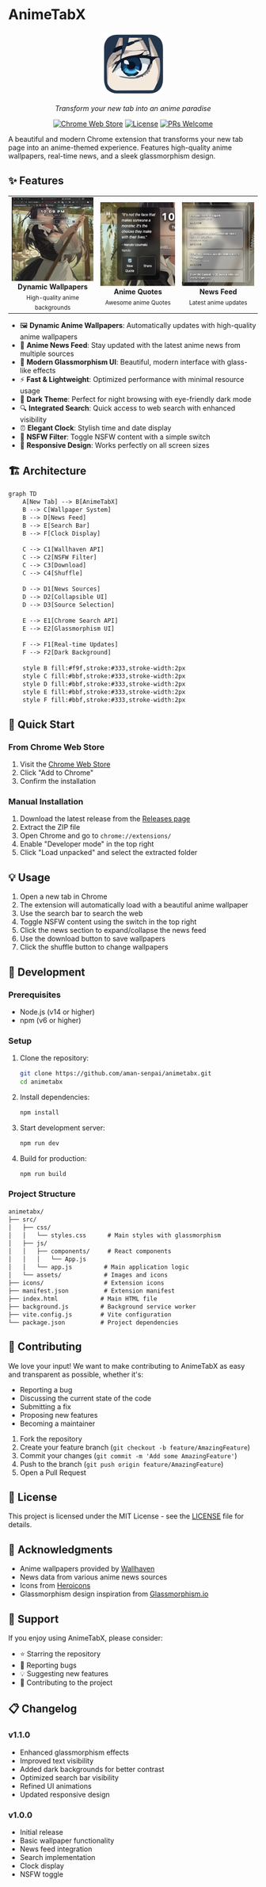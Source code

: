 # AnimeTabX

<div align="center">
  <img src="animetabx/icons/icon.svg" alt="AnimeTabX Icon" width="128" height="128">
  <br>
  <p><em>Transform your new tab into an anime paradise</em></p>

  [![Chrome Web Store](https://img.shields.io/chrome-web-store/v/bfbpilalpdkbflfhbknmoiamnmafhmib?color=4285f4&label=Chrome%20Web%20Store&logo=google-chrome&logoColor=white)](https://chrome.google.com/webstore/detail/animetabx/bfbpilalpdkbflfhbknmoiamnmafhmib)
  [![License](https://img.shields.io/github/license/aman-senpai/animetabx?color=blue)](LICENSE)
  [![PRs Welcome](https://img.shields.io/badge/PRs-welcome-brightgreen.svg)](CONTRIBUTING.md)
</div>

A beautiful and modern Chrome extension that transforms your new tab page into an anime-themed experience. Features high-quality anime wallpapers, real-time news, and a sleek glassmorphism design.

## ✨ Features

<div align="center">
  <table>
    <tr>
      <td align="center">
        <img src="src/assets/ss1.png" width="300" height="169" alt="Dynamic Wallpapers">
        <br>
        <b>Dynamic Wallpapers</b>
        <br>
        <sub>High-quality anime backgrounds</sub>
      </td>
      <td align="center">
        <img src="src/assets/ss2.png" width="300" height="169" alt="News Feed">
        <br>
        <b>Anime Quotes</b>
        <br>
        <sub>Awesome anime Quotes</sub>
      </td>
      <td align="center">
        <img src="src/assets/ss3.png" width="300" height="169" alt="Smart Search">
        <br>
        <b>News Feed</b>
        <br>
        <sub>Latest anime updates</sub>
      </td>
    </tr>
  </table>
</div>

- 🖼️ **Dynamic Anime Wallpapers**: Automatically updates with high-quality anime wallpapers
- 📰 **Anime News Feed**: Stay updated with the latest anime news from multiple sources
- 🎨 **Modern Glassmorphism UI**: Beautiful, modern interface with glass-like effects
- ⚡ **Fast & Lightweight**: Optimized performance with minimal resource usage
- 🌙 **Dark Theme**: Perfect for night browsing with eye-friendly dark mode
- 🔍 **Integrated Search**: Quick access to web search with enhanced visibility
- ⏰ **Elegant Clock**: Stylish time and date display
- 🎯 **NSFW Filter**: Toggle NSFW content with a simple switch
- 📱 **Responsive Design**: Works perfectly on all screen sizes

## 🏗️ Architecture

```mermaid
graph TD
    A[New Tab] --> B[AnimeTabX]
    B --> C[Wallpaper System]
    B --> D[News Feed]
    B --> E[Search Bar]
    B --> F[Clock Display]
    
    C --> C1[Wallhaven API]
    C --> C2[NSFW Filter]
    C --> C3[Download]
    C --> C4[Shuffle]
    
    D --> D1[News Sources]
    D --> D2[Collapsible UI]
    D --> D3[Source Selection]
    
    E --> E1[Chrome Search API]
    E --> E2[Glassmorphism UI]
    
    F --> F1[Real-time Updates]
    F --> F2[Dark Background]
    
    style B fill:#f9f,stroke:#333,stroke-width:2px
    style C fill:#bbf,stroke:#333,stroke-width:2px
    style D fill:#bbf,stroke:#333,stroke-width:2px
    style E fill:#bbf,stroke:#333,stroke-width:2px
    style F fill:#bbf,stroke:#333,stroke-width:2px
```

## 🚀 Quick Start

### From Chrome Web Store
1. Visit the [Chrome Web Store](https://chrome.google.com/webstore/detail/animetabx/bfbpilalpdkbflfhbknmoiamnmafhmib)
2. Click "Add to Chrome"
3. Confirm the installation

### Manual Installation
1. Download the latest release from the [Releases page](https://github.com/aman-senpai/animetabx/releases)
2. Extract the ZIP file
3. Open Chrome and go to `chrome://extensions/`
4. Enable "Developer mode" in the top right
5. Click "Load unpacked" and select the extracted folder

## 💡 Usage

1. Open a new tab in Chrome
2. The extension will automatically load with a beautiful anime wallpaper
3. Use the search bar to search the web
4. Toggle NSFW content using the switch in the top right
5. Click the news section to expand/collapse the news feed
6. Use the download button to save wallpapers
7. Click the shuffle button to change wallpapers

## 🔧 Development

### Prerequisites
- Node.js (v14 or higher)
- npm (v6 or higher)

### Setup
1. Clone the repository:
   ```bash
   git clone https://github.com/aman-senpai/animetabx.git
   cd animetabx
   ```

2. Install dependencies:
   ```bash
   npm install
   ```

3. Start development server:
   ```bash
   npm run dev
   ```

4. Build for production:
   ```bash
   npm run build
   ```

### Project Structure
```
animetabx/
├── src/
│   ├── css/
│   │   └── styles.css      # Main styles with glassmorphism
│   ├── js/
│   │   ├── components/     # React components
│   │   │   └── App.js
│   │   └── app.js         # Main application logic
│   └── assets/            # Images and icons
├── icons/                 # Extension icons
├── manifest.json          # Extension manifest
├── index.html            # Main HTML file
├── background.js         # Background service worker
├── vite.config.js        # Vite configuration
└── package.json          # Project dependencies
```

## 🤝 Contributing

We love your input! We want to make contributing to AnimeTabX as easy and transparent as possible, whether it's:

- Reporting a bug
- Discussing the current state of the code
- Submitting a fix
- Proposing new features
- Becoming a maintainer

1. Fork the repository
2. Create your feature branch (`git checkout -b feature/AmazingFeature`)
3. Commit your changes (`git commit -m 'Add some AmazingFeature'`)
4. Push to the branch (`git push origin feature/AmazingFeature`)
5. Open a Pull Request

## 📝 License

This project is licensed under the MIT License - see the [LICENSE](LICENSE) file for details.

## 🙏 Acknowledgments

- Anime wallpapers provided by [Wallhaven](https://wallhaven.cc/)
- News data from various anime news sources
- Icons from [Heroicons](https://heroicons.com/)
- Glassmorphism design inspiration from [Glassmorphism.io](https://glassmorphism.io/)

## 💖 Support

If you enjoy using AnimeTabX, please consider:
- ⭐ Starring the repository
- 🐛 Reporting bugs
- 💡 Suggesting new features
- 🤝 Contributing to the project

## 📋 Changelog

### v1.1.0
- Enhanced glassmorphism effects
- Improved text visibility
- Added dark backgrounds for better contrast
- Optimized search bar visibility
- Refined UI animations
- Updated responsive design

### v1.0.0
- Initial release
- Basic wallpaper functionality
- News feed integration
- Search implementation
- Clock display
- NSFW toggle 